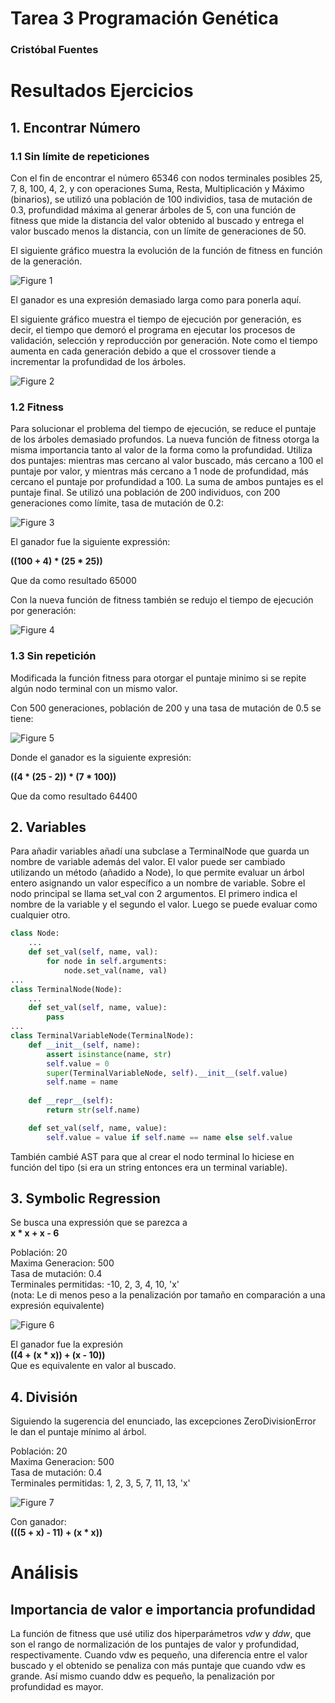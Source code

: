 # Tarea 3 Programación Genética

### Cristóbal Fuentes

# Resultados Ejercicios

## 1. Encontrar Número

### 1.1 Sin límite de repeticiones

Con el fin de encontrar el número 65346 con 
nodos terminales posibles 25, 7, 8, 100, 4, 2, y 
con operaciones Suma, Resta, Multiplicación y 
Máximo (binarios), se utilizó una población de 100 individios, 
tasa de mutación de 0.3, profundidad máxima al generar árboles
de 5, con una función de fitness que mide la distancia del
valor obtenido al buscado y entrega el valor buscado menos la distancia,
con un límite de generaciones de 50.

El siguiente gráfico muestra la evolución de la función de fitness en función
de la generación.

![Figure 1](https://github.com/solzhen/tarea3rrnn/blob/master/figs/Figure_1.png)

El ganador es una expresión demasiado larga como para ponerla aquí.


El siguiente gráfico muestra el tiempo de ejecución por generación, 
es decir, el tiempo que demoró
el programa en ejecutar los procesos de validación, selección y reproducción
por generación. Note como el tiempo aumenta en cada generación debido a que el crossover
tiende a incrementar la profundidad de los árboles.

![Figure 2](https://github.com/solzhen/tarea3rrnn/blob/master/figs/Figure_2.png)

### 1.2 Fitness

Para solucionar el problema del tiempo de ejecución, 
se reduce el puntaje de los árboles demasiado profundos.
La nueva función de fitness otorga la misma importancia
tanto al valor de la forma como la profundidad. 
Utiliza dos puntajes: mientras 
mas cercano al valor buscado, más cercano a 100 el puntaje por valor,
y mientras más cercano a 1 node de profundidad, más 
cercano el puntaje por profundidad a 100. La suma
de ambos puntajes es el puntaje final.
Se utilizó una población de 200 individuos, con 200 generaciones
como límite, tasa de mutación de 0.2:

![Figure 3](https://github.com/solzhen/tarea3rrnn/blob/master/figs/Figure_3.png)

El ganador fue la siguiente expressión:

**((100 + 4) * (25 * 25))**

Que da como resultado 65000

Con la nueva función de fitness
también se redujo el tiempo de ejecución por generación:

![Figure 4](https://github.com/solzhen/tarea3rrnn/blob/master/figs/Figure_4.png)

### 1.3 Sin repetición

Modificada la función fitness para otorgar el puntaje minimo si
se repite algún nodo terminal con un mismo valor.

Con 500 generaciones, población de 200 y una tasa de mutación de 0.5 se tiene:
  
![Figure 5](https://github.com/solzhen/tarea3rrnn/blob/master/figs/Figure_5.png)

Donde el ganador es la siguiente expresión:

**((4 * (25 - 2)) * (7 * 100))**

Que da como resultado 64400

## 2. Variables

Para añadir variables añadí una subclase a TerminalNode que guarda
un nombre de variable además del valor. El valor puede ser cambiado
utilizando un método (añadido a Node), lo que permite evaluar un 
árbol entero asignando
un valor específico a un nombre de variable. Sobre el nodo principal
se llama set_val con 2 argumentos. El primero indica el nombre de la variable
y el segundo el valor. Luego se puede evaluar como cualquier otro.

```python
class Node:
    ...
    def set_val(self, name, val):
        for node in self.arguments:
            node.set_val(name, val)
...
class TerminalNode(Node):
    ...
    def set_val(self, name, value):
        pass
...
class TerminalVariableNode(TerminalNode):
    def __init__(self, name):
        assert isinstance(name, str)
        self.value = 0
        super(TerminalVariableNode, self).__init__(self.value)
        self.name = name
        
    def __repr__(self):
        return str(self.name)

    def set_val(self, name, value):
        self.value = value if self.name == name else self.value
```

También cambié AST para que al crear el nodo terminal lo hiciese
en función del tipo (si era un string entonces era un terminal
variable).

## 3. Symbolic Regression

Se busca una expressión que se parezca a \
 **x * x + x - 6**

Población: 20\
Maxima Generacion: 500\
Tasa de mutación: 0.4\
Terminales permitidas: -10, 2, 3, 4, 10, 'x'\
(nota: Le di menos peso a la penalización
por tamaño en comparación a
una expresión equivalente)

![Figure 6](https://github.com/solzhen/tarea3rrnn/blob/master/figs/Figure_6.png)

El ganador fue la expresión \
**((4 + (x * x)) + (x - 10))** \
Que es equivalente en valor al buscado.

## 4. División

Siguiendo la sugerencia del enunciado, las excepciones ZeroDivisionError
le dan el puntaje mínimo al árbol.

Población: 20\
Maxima Generacion: 500\
Tasa de mutación: 0.4\
Terminales permitidas: 1, 2, 3, 5, 7, 11, 13, 'x'


![Figure 7](https://github.com/solzhen/tarea3rrnn/blob/master/figs/Figure_7.png)

Con ganador:\
**(((5 + x) - 11) + (x * x))**

# Análisis

## Importancia de valor e importancia profundidad 
La función de fitness que usé utiliz dos hiperparámetros *vdw* y *ddw*,
que son el rango de normalización de los puntajes de valor y profundidad,
 respectivamente. Cuando vdw es pequeño, una diferencia entre el valor buscado
 y el obtenido se penaliza con más puntaje que cuando vdw es grande. Así
 mismo cuando ddw es pequeño, la penalización por profundidad es mayor.
 
 